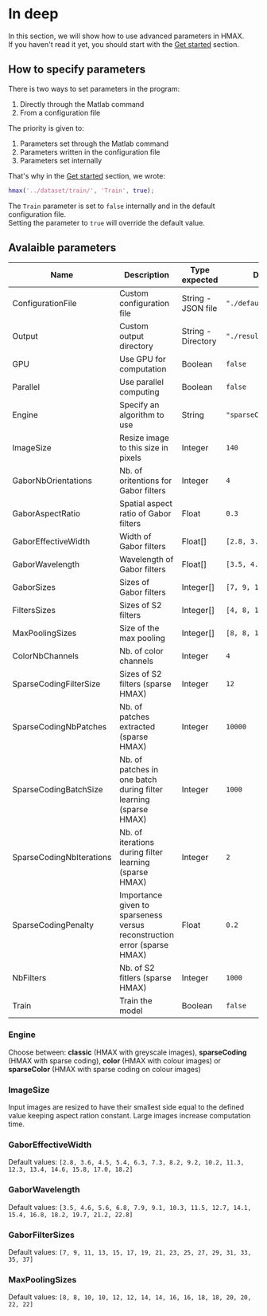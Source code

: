 # In deep

In this section, we will show how to use advanced parameters in HMAX.  
If you haven't read it yet, you should start with the [Get started](/get-started) section.

## How to specify parameters

There is two ways to set parameters in the program:

1. Directly through the Matlab command
2. From a configuration file

The priority is given to:
1. Parameters set through the Matlab command
2. Parameters written in the configuration file
3. Parameters set internally

That's why in the [Get started](/get-started) section, we wrote:
```matlab
hmax('../dataset/train/', 'Train', true);
```
The `Train` parameter is set to `false` internally and in the default configuration file.  
Setting the parameter to `true` will override the default value.

## Avalaible parameters

| Name                      | Description                         | Type expected      | Default value                |
|---------------------------|-------------------------------------|--------------------|------------------------------|
| ConfigurationFile         | Custom configuration file           | String - JSON file | `"./defaultParameters.json"` |
| Output                    | Custom output directory             | String - Directory | `"./results"`                |
| GPU                       | Use GPU for computation             | Boolean            | `false`                      |
| Parallel                  | Use parallel computing              | Boolean            | `false`                      |
| Engine                    | Specify an algorithm to use         | String             | `"sparseCodingColor"`              |
| ImageSize                 | Resize image to this size in pixels | Integer            | `140`                        |
| GaborNbOrientations       | Nb. of oritentions for Gabor filters| Integer            | `4`                          |
| GaborAspectRatio          | Spatial aspect ratio of Gabor filters| Float              | `0.3`                        |
| GaborEffectiveWidth       | Width of Gabor filters              | Float[]            | `[2.8, 3.6, 4.5, ..., 18.2]` |
| GaborWavelength           | Wavelength of Gabor filters         | Float[]            | `[3.5, 4.6, 5.6, ..., 22.8]` |
| GaborSizes                | Sizes of Gabor filters              | Integer[]          | `[7, 9, 11, 13, ..., 39]`    |
| FiltersSizes              | Sizes of S2 filters                 | Integer[]          | `[4, 8, 12, 16]`             |
| MaxPoolingSizes           | Size of the max pooling             | Integer[]          | `[8, 8, 10, 10, ..., 22]`    |
| ColorNbChannels           | Nb. of color channels               | Integer            | `4`                          |
| SparseCodingFilterSize    | Sizes of S2 filters (sparse HMAX)   | Integer            | `12`                         |
| SparseCodingNbPatches     | Nb. of patches extracted (sparse HMAX)| Integer            | `10000`                      |
| SparseCodingBatchSize     | Nb. of patches in one batch during filter learning (sparse HMAX)| Integer            | `1000`                       |
| SparseCodingNbIterations  | Nb. of iterations during filter learning (sparse HMAX)| Integer            | `2`                          |
| SparseCodingPenalty       | Importance given to sparseness versus reconstruction error (sparse HMAX)| Float              | `0.2`                        |
| NbFilters                 | Nb. of S2 fitlers (sparse HMAX)| Integer            | `1000`                       |
| Train                     | Train the model                     | Boolean            | `false`                      |


### Engine 
Choose between: **classic** (HMAX with greyscale images), **sparseCoding** (HMAX with sparse coding), **color** (HMAX with colour images) or **sparseColor** (HMAX with sparse coding on colour images)

### ImageSize
Input images are resized to have their smallest side equal to the defined value keeping aspect ration constant. Large images increase computation time.

### GaborEffectiveWidth
Default values: `[2.8, 3.6, 4.5, 5.4, 6.3, 7.3, 8.2, 9.2, 10.2, 11.3, 12.3, 13.4, 14.6, 15.8, 17.0, 18.2]`

### GaborWavelength
Default values: `[3.5, 4.6, 5.6, 6.8, 7.9, 9.1, 10.3, 11.5, 12.7, 14.1, 15.4, 16.8, 18.2, 19.7, 21.2, 22.8]`

### GaborFilterSizes
Default values: `[7, 9, 11, 13, 15, 17, 19, 21, 23, 25, 27, 29, 31, 33, 35, 37]`

### MaxPoolingSizes
Default values: `[8, 8, 10, 10, 12, 12, 14, 14, 16, 16, 18, 18, 20, 20, 22, 22]` 
